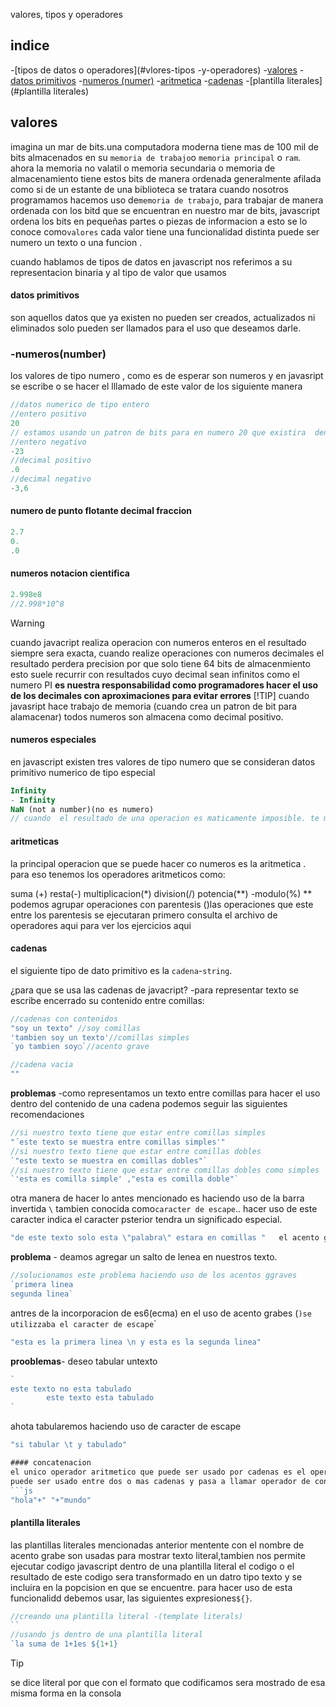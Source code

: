 valores, tipos y operadores
## indice

-[tipos de datos o operadores](#vlores-tipos -y-operadores)
    -[valores](#valores)
    -[datos primitivos](#datos-primitivos)
    -[numeros (numer)](#-numerosnumber)
    -[aritmetica](#aritmeticas)
    -[cadenas](#cadenas)
    -[plantilla literales](#plantilla literales)

## valores
imagina un mar de bits.una computadora moderna tiene mas de 100 mil de bits 
almacenados en su `memoria de trabajo`o `memoria principal` o `ram`.
ahora la memoria no valatil o memoria secundaria o memoria de almacenamiento
tiene estos bits de manera ordenada generalmente afilada como si de un 
estante de una biblioteca se tratara
cuando nosotros programamos hacemos uso de`memoria de trabajo`, para trabajar
 de manera ordenada con los bitd que se encuentran en nuestro mar de bits,
 javascript ordena los bits en pequeñas partes o piezas de informacion a 
 esto se lo conoce como`valores`
cada valor tiene una funcionalidad distinta puede ser numero un texto
 o una funcion .

cuando hablamos de tipos de datos en javascript nos referimos a su representacion
 binaria y al tipo de valor que usamos
#### datos primitivos
son aquellos datos que ya existen no pueden ser creados, actualizados ni eliminados solo pueden ser llamados para el uso que deseamos darle.
### -numeros(number)                
los valores de tipo numero , como es de esperar son numeros  y en javasript se escribe o se hacer el lllamado de este valor de los siguiente manera 
```js
//datos numerico de tipo entero
//entero positivo
20
// estamos usando un patron de bits para en numero 20 que existira  dentro de la memoria  de trabajo
//entero negativo
-23
//decimal positivo
.0
//decimal negativo
-3,6


```
#### numero de punto flotante decimal fraccion 
```js
2.7
0.
.0
```
#### numeros notacion cientifica
```js
2.998e8
//2.998*10^8
```

>[!WARNING]
>cuando javacript realiza operacion con numeros enteros en el resultado siempre sera exacta, cuando realize operaciones con numeros  decimales el resultado  perdera precision  por que solo tiene 64 bits de almacenmiento  esto suele recurrir con resultados cuyo decimal  sean infinitos como el numero PI **es nuestra responsabilidad  como programadores hacer el uso de los decimales  con aproximaciones para evitar errores**
>[!TIP]
>cuando javasript hace trabajo de memoria (cuando crea un patron de bit para alamacenar) todos numeros son almacena como decimal positivo.

#### numeros especiales
en javascript existen tres  valores de tipo numero que se consideran datos primitivo numerico de tipo especial 

```js
Infinity
- Infinity
NaN (not a number)(no es numero)
// cuando  el resultado de una operacion es maticamente imposible. te muetra  nan ,infinity

```
#### aritmeticas
la principal operacion que se puede hacer co numeros es la aritmetica . para eso tenemos los operadores aritmeticos como:

suma (+)
resta(-)
multiplicacion(*)
division(/)
potencia(**) -modulo(%) ** podemos agrupar operaciones con parentesis ()las operaciones que este entre los parentesis se ejecutaran primero consulta el archivo de operadores aqui para ver los ejercicios aqui
#### cadenas
el siguiente tipo de dato primitivo es la `cadena`-`string`.

¿para que se usa las cadenas de javacript?
-para representar texto
se escribe encerrado su contenido entre comillas:
```js
//cadenas con contenidos
"soy un texto" //soy comillas
'tambien soy un texto'//comillas simples
`yo tambien soy○`//acento grave

//cadena vacia
""
```
**problemas**
-como representamos  un texto entre comillas
para hacer el uso dentro del contenido de una cadena podemos seguir las siguientes recomendaciones
```js
//si nuestro texto tiene que estar entre comillas simples 
"´este texto se muestra entre comillas simples'"
//si nuestro texto tiene que estar entre comillas dobles
`"este texto se muestra en comillas dobles"`
//si nuestro texto tiene que estar entre comillas dobles como simples
`'esta es comilla simple' ,"esta es comilla doble"`
```
otra manera de hacer lo antes mencionado es haciendo uso de la barra invertida `\` tambien conocida como`caracter de escape`..
hacer uso de este caracter indica el caracter psterior tendra un significado especial.
```js
"de este texto solo esta \"palabra\" estara en comillas "   el acento grabe se incorporo en script6

```
**problema** - deamos agregar  un salto de lenea en nuestros texto.
```js
//solucionamos este problema haciendo uso de los acentos ggraves
`primera linea
segunda linea`
```
antres de la incorporacion de es6(ecma) en el uso de acento grabes (`)se utilizzaba el caracter de escape`\`
```js 
"esta es la primera linea \n y esta es la segunda linea"
```
**prooblemas**- deseo tabular untexto
```js
`
este texto no esta tabulado
        este texto esta tabulado
`
```
ahota tabularemos haciendo uso de caracter de escape 
```js
"si tabular \t y tabulado"

#### concatenacion
el unico operador aritmetico que puede ser usado por cadenas es el operador de suma(+)
puede ser usado entre dos o mas cadenas y pasa a llamar operador de concatenacion, lo que realizar es unir cadena en una sola.
```js
"hola"+" "+"mundo"
```
#### plantilla literales
las plantillas literales mencionadas anterior mentente con el nombre de acento grabe son usadas para mostrar
texto literal,tambien nos permite ejecutar  codigo javascript dentro de una plantilla literal el codigo o el resultado de este codigo sera transformado en un datro tipo texto y se incluira en la popcision en que se encuentre.
para hacer uso de esta funcionalidd debemos usar,
las siguientes expresiones`${}`.
```js
//creando una plantilla literal -(template literals)
``
//usando js dentro de una plantilla literal
`la suma de 1+1es ${1+1}

```

>[!TIP]
>se dice literal por que con el formato que codificamos sera mostrado de esa misma forma en la consola
